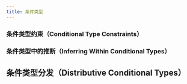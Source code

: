 ```yaml
---
title: 条件类型
---
```


### 条件类型约束（Conditional Type Constraints）

### 条件类型中的推断（Inferring Within Conditional Types）

## 条件类型分发（Distributive Conditional Types）
